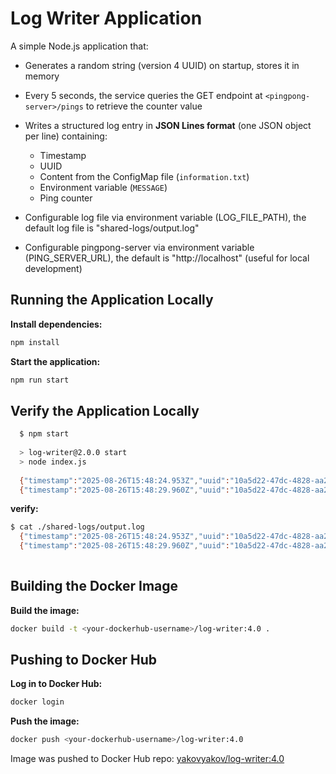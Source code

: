 # Log Writer Application

A simple Node.js application that:

* Generates a random string (version 4 UUID) on startup, stores it in memory
* Every 5 seconds, the service queries the GET endpoint at `<pingpong-server>/pings` to retrieve the counter value
* Writes a structured log entry in **JSON Lines format** (one JSON object per line) containing:
  * Timestamp
  * UUID
  * Content from the ConfigMap file (`information.txt`)
  * Environment variable (`MESSAGE`)
  * Ping counter
* Configurable log file via environment variable (LOG_FILE_PATH), the default log file is "shared-logs/output.log"

* Configurable pingpong-server via environment variable (PING_SERVER_URL), the default is "http\://localhost" (useful for local development)

## Running the Application Locally

**Install dependencies:**

  ```bash
  npm install
  ```

**Start the application:**

  ```bash
  npm run start
  ```

## Verify the Application Locally

  ```bash
    $ npm start 
    
    > log-writer@2.0.0 start
    > node index.js
    
    {"timestamp":"2025-08-26T15:48:24.953Z","uuid":"10a5d22-47dc-4828-aa28-5b108295a08d","fileContent":"this text is from file","message":"hello world","pings":2} # <- logs in stdout>
    {"timestamp":"2025-08-26T15:48:29.960Z","uuid":"10a5d22-47dc-4828-aa28-5b108295a08d","fileContent":"this text is from file","message":"hello world","pings":3} # <- logs in stdout>
  ```

  **verify:**

  ```bash
  $ cat ./shared-logs/output.log
    {"timestamp":"2025-08-26T15:48:24.953Z","uuid":"10a5d22-47dc-4828-aa28-5b108295a08d","fileContent":"this text is from file","message":"hello world","pings":2}
    {"timestamp":"2025-08-26T15:48:29.960Z","uuid":"10a5d22-47dc-4828-aa28-5b108295a08d","fileContent":"this text is from file","message":"hello world","pings":3}
    
  ```

## Building the Docker Image

**Build the image:**

  ```bash
  docker build -t <your-dockerhub-username>/log-writer:4.0 .
  ```

## Pushing to Docker Hub

**Log in to Docker Hub:**

  ```bash
  docker login
  ```

**Push the image:**

  ```bash
  docker push <your-dockerhub-username>/log-writer:4.0
  ```

Image was pushed to Docker Hub repo: [yakovyakov/log-writer:4.0](https://hub.docker.com/r/yakovyakov/log-writer/tags?name=4.0)
